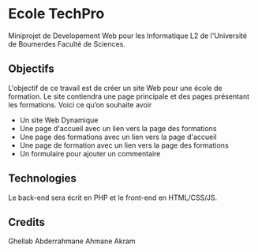 # Ecole TechPro
Miniprojet de Developement Web pour les Informatique L2 de l'Université de Boumerdes Faculté de Sciences.

## Objectifs
L'objectif de ce travail est de créer un site Web pour une école de formation. Le site contiendra une
page principale et des pages présentant les formations. Voici ce qu’on souhaite avoir

- Un site Web Dynamique
- Une page d'accueil avec un lien vers la page des formations
- Une page des formations avec un lien vers la page d'accueil
- Une page de formation avec un lien vers la page des formations
- Un formulaire pour ajouter un commentaire

## Technologies
Le back-end sera écrit en PHP et le front-end en HTML/CSS/JS.

## Credits
Ghellab Abderrahmane
Ahmane Akram